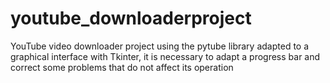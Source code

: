 # youtube_downloaderproject
YouTube video downloader project using the pytube library adapted to a graphical interface with Tkinter, it is necessary to adapt a progress bar and correct some problems that do not affect its operation
